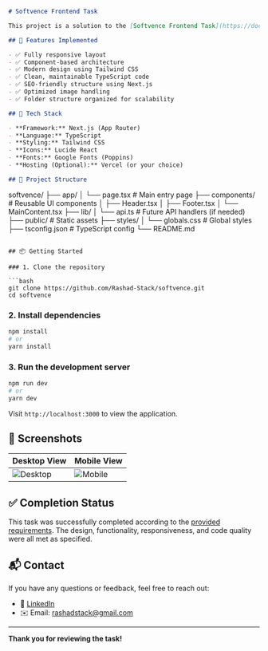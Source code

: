 ```markdown
# Softvence Frontend Task

This project is a solution to the [Softvence Frontend Task](https://docs.google.com/document/d/1sq0EjBElw9356HBUl06b71ZrjgNTEb4efkrcLjmcIw8/edit?usp=sharing). The implementation is based on **Next.js** with **TypeScript**, using modular components and responsive design.

## 🚀 Features Implemented

- ✅ Fully responsive layout
- ✅ Component-based architecture
- ✅ Modern design using Tailwind CSS
- ✅ Clean, maintainable TypeScript code
- ✅ SEO-friendly structure using Next.js
- ✅ Optimized image handling
- ✅ Folder structure organized for scalability

## 🧰 Tech Stack

- **Framework:** Next.js (App Router)
- **Language:** TypeScript
- **Styling:** Tailwind CSS
- **Icons:** Lucide React
- **Fonts:** Google Fonts (Poppins)
- **Hosting (Optional):** Vercel (or your choice)

## 📁 Project Structure
```

softvence/
├── app/
│ └── page.tsx # Main entry page
├── components/ # Reusable UI components
│ ├── Header.tsx
│ ├── Footer.tsx
│ └── MainContent.tsx
├── lib/
│ └── api.ts # Future API handlers (if needed)
├── public/ # Static assets
├── styles/
│ └── globals.css # Global styles
├── tsconfig.json # TypeScript config
└── README.md

````

## 📦 Getting Started

### 1. Clone the repository

```bash
git clone https://github.com/Rashad-Stack/softvence.git
cd softvence
````

### 2. Install dependencies

```bash
npm install
# or
yarn install
```

### 3. Run the development server

```bash
npm run dev
# or
yarn dev
```

Visit `http://localhost:3000` to view the application.

## 📸 Screenshots

| Desktop View                                 | Mobile View                                |
| -------------------------------------------- | ------------------------------------------ |
| ![Desktop](./public/screenshots/desktop.png) | ![Mobile](./public/screenshots/mobile.png) |

## ✅ Completion Status

This task was successfully completed according to the [provided requirements](https://docs.google.com/document/d/1sq0EjBElw9356HBUl06b71ZrjgNTEb4efkrcLjmcIw8/edit?usp=sharing). The design, functionality, responsiveness, and code quality were all met as specified.

## 📬 Contact

If you have any questions or feedback, feel free to reach out:

- 🔗 [LinkedIn](https://linkedin.com/in/rashadul-islam/)
- ✉️ Email: [rashadstack@gmail.com](mailto:rashadstack@gmail.com)

---

**Thank you for reviewing the task!**

```

```
